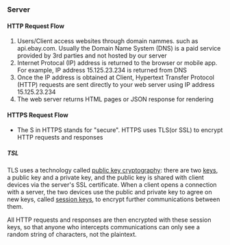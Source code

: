 ### Server
#### HTTP Request Flow
1. Users/Client access websites through domain nammes. such as api.ebay.com. Usually the Domain Name System (DNS) is a paid service provided by 3rd parties and not hosted by our server
2. Internet Protocal (IP) address is returned to the browser or mobile app.  For example, IP address 15.125.23.234 is returned from DNS
3. Once the IP address is obtained at Client, Hypertext Transfer Protocol (HTTP) requests are sent directly to your web server using IP address 15.125.23.234
4. The web server returns HTML pages or JSON response for rendering
#### HTTPS Request Flow
- The S in HTTPS stands for "secure". HTTPS uses TLS(or SSL) to encrypt HTTP requests and responses
##### TSL
TLS uses a technology called  [public key cryptography](https://www.cloudflare.com/learning/ssl/how-does-public-key-encryption-work/): there are two  [keys](https://www.cloudflare.com/learning/ssl/what-is-a-cryptographic-key/), a public key and a private key, and the public key is shared with client devices via the server's SSL certificate. When a client opens a connection with a server, the two devices use the public and private key to agree on new keys, called  [session keys](https://www.cloudflare.com/learning/ssl/what-is-a-session-key/), to encrypt further communications between them.

All HTTP requests and responses are then encrypted with these session keys, so that anyone who intercepts communications can only see a random string of characters, not the plaintext.
<!--stackedit_data:
eyJoaXN0b3J5IjpbMTIzMTQ5ODIzMyw1OTIwOTA3NjYsMTkzNj
Q5MjY3LDczMDk5ODExNl19
-->